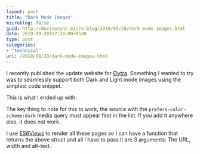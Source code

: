```yaml
---
layout: post
title: "Dark Mode Images"
microblog: false
guid: http://dezinezync.micro.blog/2019/09/20/dark-mode-images.html
date: 2019-09-20T17:24:00+0530
type: post
categories:
- "technical"
url: /2019/09/20/dark-mode-images.html
---
```

<p>I recently published the update website for <a href="https://elytra.app">Elytra</a>. Something I wanted to try was to seamlessly support both Dark and Light mode images using the simplest code snippet. </p>
<p>This is what I ended up with:</p>
<script src="https://gist.github.com/dezinezync/c9cd6edd3aacca02223c8610eb7374ff.js"></script>
<p>The key thing to note for this to work, the source with the <code>prefers-color-scheme:dark</code> media query must appear first in the list. If you add it anywhere else, it does not work.</p>
<p>I use <a href="https://github.com/DZNS/ES6Views">ES6Views</a> to render all these pages so I can have a function that returns the above struct and all I have to pass it are 3 arguments: The URL, width and alt-text.</p>
